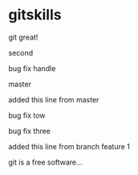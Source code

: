 # gitskills



git great!


second

bug fix handle

master 

added this line from master

bug fix tow

bug fix three


added this line from branch feature 1


git is a free software...

